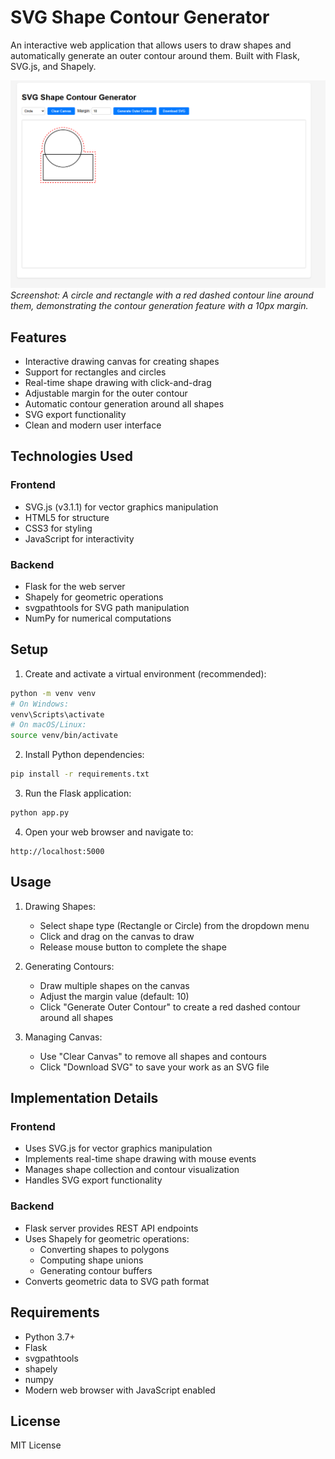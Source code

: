 # SVG Shape Contour Generator

An interactive web application that allows users to draw shapes and automatically generate an outer contour around them. Built with Flask, SVG.js, and Shapely.

![SVG Shape Contour Generator Screenshot](screenshot.png)
*Screenshot: A circle and rectangle with a red dashed contour line around them, demonstrating the contour generation feature with a 10px margin.*

## Features

- Interactive drawing canvas for creating shapes
- Support for rectangles and circles
- Real-time shape drawing with click-and-drag
- Adjustable margin for the outer contour
- Automatic contour generation around all shapes
- SVG export functionality
- Clean and modern user interface

## Technologies Used

### Frontend
- SVG.js (v3.1.1) for vector graphics manipulation
- HTML5 for structure
- CSS3 for styling
- JavaScript for interactivity

### Backend
- Flask for the web server
- Shapely for geometric operations
- svgpathtools for SVG path manipulation
- NumPy for numerical computations

## Setup

1. Create and activate a virtual environment (recommended):
```bash
python -m venv venv
# On Windows:
venv\Scripts\activate
# On macOS/Linux:
source venv/bin/activate
```

2. Install Python dependencies:
```bash
pip install -r requirements.txt
```

3. Run the Flask application:
```bash
python app.py
```

4. Open your web browser and navigate to:
```
http://localhost:5000
```

## Usage

1. Drawing Shapes:
   - Select shape type (Rectangle or Circle) from the dropdown menu
   - Click and drag on the canvas to draw
   - Release mouse button to complete the shape

2. Generating Contours:
   - Draw multiple shapes on the canvas
   - Adjust the margin value (default: 10)
   - Click "Generate Outer Contour" to create a red dashed contour around all shapes

3. Managing Canvas:
   - Use "Clear Canvas" to remove all shapes and contours
   - Click "Download SVG" to save your work as an SVG file

## Implementation Details

### Frontend
- Uses SVG.js for vector graphics manipulation
- Implements real-time shape drawing with mouse events
- Manages shape collection and contour visualization
- Handles SVG export functionality

### Backend
- Flask server provides REST API endpoints
- Uses Shapely for geometric operations:
  - Converting shapes to polygons
  - Computing shape unions
  - Generating contour buffers
- Converts geometric data to SVG path format

## Requirements

- Python 3.7+
- Flask
- svgpathtools
- shapely
- numpy
- Modern web browser with JavaScript enabled

## License

MIT License 